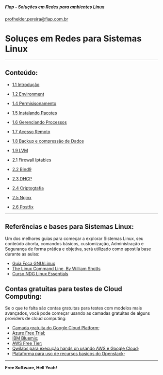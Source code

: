 ##### Fiap - Soluções em Redes para ambientes Linux
profhelder.pereira@fiap.com.br

# Soluçes em Redes para Sistemas Linux
---

## Conteúdo:

- [1.1 Introdução](https://github.com/helcorin/fiapLinux/tree/master/content/Intro)
- [1.2 Environment](https://github.com/helcorin/fiapLinux/tree/master/content/Environment)
- [1.4 Permisisonamento](https://github.com/helcorin/fiapLinux/tree/master/content/Permisisonamento)
- [1.5 Instalando Pacotes](https://github.com/helcorin/fiapLinux/tree/master/content/Instalando%20Pacotes)
- [1.6 Gerenciando Processos](https://github.com/helcorin/fiapLinux/tree/master/content/Gerenciando%20Processos)
- [1.7 Acesso Remoto](https://github.com/helcorin/fiapLinux/tree/master/content/SSH)
- [1.8 Backup e compressão de Dados](https://github.com/helcorin/fiapLinux/tree/master/content/Backup)
- [1.9 LVM](https://github.com/helcorin/fiapLinux/tree/master/content/LVM)


- [2.1 Firewall Iptables](https://github.com/helcorin/fiapLinux/tree/master/content/Iptables)
- [2.2 Bind9](https://github.com/helcorin/fiapLinux/tree/master/content/Bind9)
- [2.3 DHCP](https://github.com/helcorin/fiapLinux/tree/master/content/DHCP)
- [2.4 Criptogtafia](https://github.com/helcorin/fiapLinux/tree/master/content/Criptografia)
- [2.5 Nginx](https://github.com/helcorin/fiapLinux/tree/master/content/Nginx)
- [2.6 Postfix](https://github.com/helcorin/fiapLinux/tree/master/content/Postfix)

---

## Referências e bases para Sistemas Linux:

Um dos melhores guias para começar a explorar Sistemas Linux, seu conteúdo aborta, comandos básicos, customização, Administração e Segurança de forma prática e objetiva, será utilizado como apostila base durante as aulas:

- [Guia Foca GNU/Linux](http://www.guiafoca.org/)
- [The Linux Command Line, By William Shotts](http://linuxcommand.org/tlcl.php)
- [Curso NDG Linux Essentials](https://www.netacad.com/pt/courses/ndg-linux-essentials/)


## Contas gratuitas para testes de Cloud Computing:

Se o que te falta são contas gratuitas para testes com modelos mais avançados, você pode começar usando as camadas gratuitas de alguns providers de cloud computing:

 - [Camada gratuita do Google Cloud Platform](https://cloud.google.com/free/?hl=pt-br);
 - [Azure Free Trial](https://azure.microsoft.com/en-us/offers/ms-azr-0044p/);
 - [IBM Bluemix](https://ibm.onthehub.com/);
 - [AWS Free Tier](https://aws.amazon.com/free/);
 - [Qwilabs para execução hands on usando AWS e Google Cloud](https://qwiklabs.com/?locale=pt_BR);
 - [Plataforma para uso de recursos basicos do Openstack](http://trystack.org/);

----

**Free Software, Hell Yeah!**
